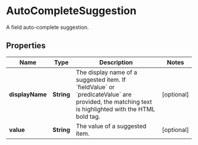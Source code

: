 

# AutoCompleteSuggestion

A field auto-complete suggestion.

## Properties

| Name | Type | Description | Notes |
|------------ | ------------- | ------------- | -------------|
|**displayName** | **String** | The display name of a suggested item. If &#x60;fieldValue&#x60; or &#x60;predicateValue&#x60; are provided, the matching text is highlighted with the HTML bold tag. |  [optional] |
|**value** | **String** | The value of a suggested item. |  [optional] |



